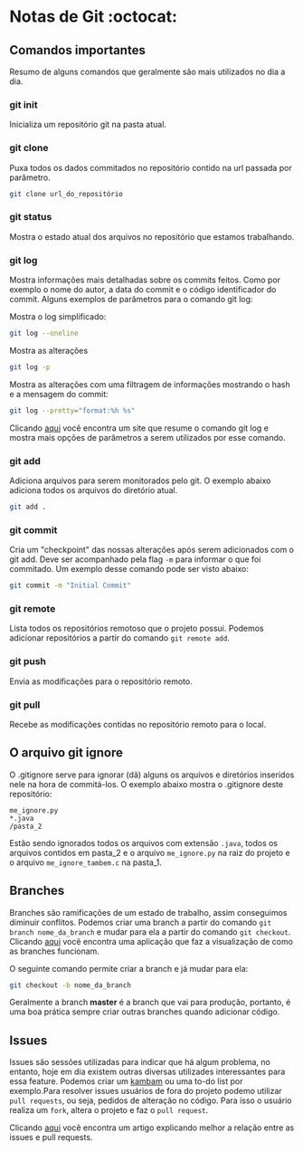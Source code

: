 # Notas de Git :octocat:

## Comandos importantes
Resumo de alguns comandos que geralmente são mais utilizados no dia a dia.
### **git init**
Inicializa um repositório git na pasta atual.

### **git clone**
Puxa todos os dados commitados no repositório contido na url passada por parâmetro.
```sh
git clone url_do_repositório
```

### **git status**
Mostra o estado atual dos arquivos no repositório que estamos trabalhando. 

### **git log**
Mostra informações mais detalhadas sobre os commits feitos. Como por exemplo o nome do autor, a data do commit
e o código identificador do commit. Alguns exemplos de parâmetros para o comando git log:

Mostra o log simplificado:
```sh
git log --oneline
```

Mostra as alterações
```sh
git log -p
```
Mostra as alterações com uma filtragem de informações mostrando o hash e a mensagem do commit:
```sh
git log --pretty="format:%h %s"
```

Clicando [aqui](https://devhints.io/git-log) você encontra um site que resume o comando git log e mostra mais
opções de parâmetros a serem utilizados por esse comando.
### **git add**
Adiciona arquivos para serem monitorados pelo git. O exemplo abaixo adiciona todos os arquivos do diretório
atual.
```sh
git add .
```

### **git commit** 
Cria um "checkpoint" das nossas alterações após serem adicionados com o git add. Deve ser acompanhado pela 
flag ``-m`` para informar o que foi commitado. Um exemplo desse comando pode ser visto abaixo:

```sh
git commit -m "Initial Commit"
```
### **git remote**
Lista todos os repositórios remotoso que o projeto possui. Podemos adicionar repositórios a partir do comando ```git remote add```.

### **git push**
Envia as modificações para o repositório remoto.

### **git pull**
Recebe as modificações contidas no repositório remoto para o local.


## O arquivo git ignore
O .gitignore serve para ignorar (dã) alguns os arquivos e diretórios inseridos nele na hora de commitá-los. 
O exemplo abaixo mostra o .gitignore deste repositório:

```
me_ignore.py
*.java
/pasta_2
```
Estão sendo ignorados todos os arquivos com extensão ``.java``, todos os arquivos contidos em pasta_2 e
o arquivo ``me_ignore.py`` na raiz do projeto e o arquivo ``me_ignore_tambem.c`` na pasta_1.

## Branches
Branches são ramificações de um estado de trabalho, assim conseguimos diminuir conflitos. Podemos criar
uma branch a partir do comando ``git branch nome_da_branch`` e mudar para ela a partir do comando
``git checkout``. Clicando [aqui](http://git-school.github.io/visualizing-git/) você encontra uma aplicação
que faz a visualização de como as branches funcionam. 

O seguinte comando permite criar a branch e já mudar para ela:
```sh
git checkout -b nome_da_branch 
```

Geralmente a branch **master** é a branch que vai para produção, portanto, é uma boa prática sempre criar outras
branches quando adicionar código.

## Issues
Issues são sessões utilizadas para indicar que há algum problema, no entanto, hoje em dia 
existem outras diversas utilizades interessantes para essa feature. Podemos criar um [kambam](https://rockcontent.com/br/blog/kanban/)
ou uma to-do list por exemplo.Para resolver issues usuários de fora do projeto podemo utilizar ``pull requests``, ou seja, pedidos 
de alteração no código. Para isso o usuário realiza um ``fork``, altera o projeto e faz o ``pull request``. 

Clicando [aqui](https://docs.github.com/en/issues/tracking-your-work-with-issues/linking-a-pull-request-to-an-issue) você encontra
um artigo explicando melhor a relação entre as issues e pull requests.